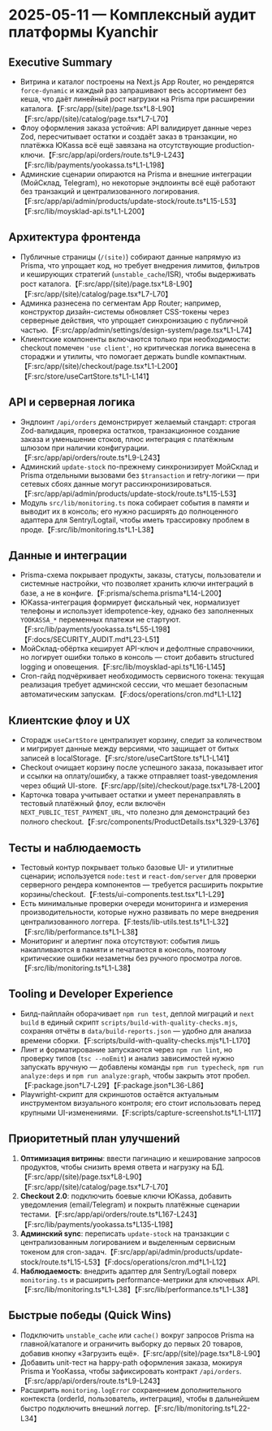 # 2025-05-11 — Комплексный аудит платформы Kyanchir

## Executive Summary
- Витрина и каталог построены на Next.js App Router, но рендерятся `force-dynamic` и каждый раз запрашивают весь ассортимент без кеша, что даёт линейный рост нагрузки на Prisma при расширении каталога.【F:src/app/(site)/page.tsx†L8-L90】【F:src/app/(site)/catalog/page.tsx†L7-L70】
- Флоу оформления заказа устойчив: API валидирует данные через Zod, пересчитывает остатки и создаёт заказ в транзакции, но платёжка ЮKassa всё ещё завязана на отсутствующие production-ключи.【F:src/app/api/orders/route.ts†L9-L243】【F:src/lib/payments/yookassa.ts†L1-L198】
- Админские сценарии опираются на Prisma и внешние интеграции (МойСклад, Telegram), но некоторые эндпоинты всё ещё работают без транзакций и централизованного логирования.【F:src/app/api/admin/products/update-stock/route.ts†L15-L53】【F:src/lib/moysklad-api.ts†L1-L200】

## Архитектура фронтенда
- Публичные страницы (`/(site)`) собирают данные напрямую из Prisma, что упрощает код, но требует внедрения лимитов, фильтров и кеширующих стратегий (`unstable_cache`/ISR), чтобы выдерживать рост каталога.【F:src/app/(site)/page.tsx†L8-L90】【F:src/app/(site)/catalog/page.tsx†L7-L70】
- Админка разнесена по сегментам App Router; например, конструктор дизайн-системы обновляет CSS-токены через серверные действия, что упрощает синхронизацию с публичной частью.【F:src/app/admin/settings/design-system/page.tsx†L1-L74】
- Клиентские компоненты включаются только при необходимости: checkout помечен `'use client'`, но критическая логика вынесена в стораджи и утилиты, что помогает держать bundle компактным.【F:src/app/(site)/checkout/page.tsx†L1-L200】【F:src/store/useCartStore.ts†L1-L141】

## API и серверная логика
- Эндпоинт `/api/orders` демонстрирует желаемый стандарт: строгая Zod-валидация, проверка остатков, транзакционное создание заказа и уменьшение стоков, плюс интеграция с платёжным шлюзом при наличии конфигурации.【F:src/app/api/orders/route.ts†L9-L243】
- Админский `update-stock` по-прежнему синхронизирует МойСклад и Prisma отдельными вызовами без `$transaction` и retry-логики — при сетевых сбоях данные могут рассинхронизироваться.【F:src/app/api/admin/products/update-stock/route.ts†L15-L53】
- Модуль `src/lib/monitoring.ts` пока собирает события в памяти и выводит их в консоль; его нужно расширять до полноценного адаптера для Sentry/Logtail, чтобы иметь трассировку проблем в проде.【F:src/lib/monitoring.ts†L1-L38】

## Данные и интеграции
- Prisma-схема покрывает продукты, заказы, статусы, пользователи и системные настройки, что позволяет хранить ключи интеграций в базе, а не в конфиге.【F:prisma/schema.prisma†L14-L200】
- ЮKassa-интеграция формирует фискальный чек, нормализует телефоны и использует idempotence-key, однако без заполненных `YOOKASSA_*` переменных платежи не стартуют.【F:src/lib/payments/yookassa.ts†L55-L198】【F:docs/SECURITY_AUDIT.md†L23-L51】
- МойСклад-обёртка кеширует API-ключ и дефолтные справочники, но логирует ошибки только в консоль — стоит добавить structured logging и оповещения.【F:src/lib/moysklad-api.ts†L16-L145】
- Cron-гайд подчёркивает необходимость сервисного токена: текущая реализация требует админской сессии, что мешает безопасным автоматическим запускам.【F:docs/operations/cron.md†L1-L12】

## Клиентские флоу и UX
- Сторадж `useCartStore` централизует корзину, следит за количеством и мигрирует данные между версиями, что защищает от битых записей в localStorage.【F:src/store/useCartStore.ts†L1-L141】
- Checkout очищает корзину после успешного заказа, показывает итог и ссылки на оплату/ошибку, а также отправляет toast-уведомления через общий UI-store.【F:src/app/(site)/checkout/page.tsx†L78-L200】
- Карточка товара учитывает остатки и умеет перенаправлять в тестовый платёжный флоу, если включён `NEXT_PUBLIC_TEST_PAYMENT_URL`, что полезно для демонстраций без полного checkout.【F:src/components/ProductDetails.tsx†L329-L376】

## Тесты и наблюдаемость
- Тестовый контур покрывает только базовые UI- и утилитные сценарии; используется `node:test` и `react-dom/server` для проверки серверного рендера компонентов — требуется расширить покрытие корзины/checkout.【F:tests/ui-components.test.tsx†L1-L29】
- Есть минимальные проверки очереди мониторинга и измерения производительности, которые нужно развивать по мере внедрения централизованного логгера.【F:tests/lib-utils.test.ts†L1-L32】【F:src/lib/performance.ts†L1-L38】
- Мониторинг и алертинг пока отсутствуют: события лишь накапливаются в памяти и печатаются в консоль, поэтому критические ошибки незаметны без ручного просмотра логов.【F:src/lib/monitoring.ts†L1-L38】

## Tooling и Developer Experience
- Билд-пайплайн оборачивает `npm run test`, деплой миграций и `next build` в единый скрипт `scripts/build-with-quality-checks.mjs`, сохраняя отчёты в `data/build-reports.json` — удобно для анализа времени сборки.【F:scripts/build-with-quality-checks.mjs†L1-L170】
- Линт и форматирование запускаются через `npm run lint`, но проверку типов (`tsc --noEmit`) и анализ зависимостей нужно запускать вручную — добавлены команды `npm run typecheck`, `npm run analyze:deps` и `npm run analyze:graph`, чтобы закрыть этот пробел.【F:package.json†L7-L29】【F:package.json†L36-L86】
- Playwright-скрипт для скриншотов остаётся актуальным инструментом визуального контроля; его стоит использовать перед крупными UI-изменениями.【F:scripts/capture-screenshot.ts†L1-L117】

## Приоритетный план улучшений
1. **Оптимизация витрины**: ввести пагинацию и кеширование запросов продуктов, чтобы снизить время ответа и нагрузку на БД.【F:src/app/(site)/page.tsx†L8-L90】【F:src/app/(site)/catalog/page.tsx†L7-L70】
2. **Checkout 2.0**: подключить боевые ключи ЮKassa, добавить уведомления (email/Telegram) и покрыть платёжные сценарии тестами.【F:src/app/api/orders/route.ts†L167-L243】【F:src/lib/payments/yookassa.ts†L135-L198】
3. **Админский sync**: переписать `update-stock` на транзакции с централизованным логированием и выделенным сервисным токеном для cron-задач.【F:src/app/api/admin/products/update-stock/route.ts†L15-L53】【F:docs/operations/cron.md†L1-L12】
4. **Наблюдаемость**: внедрить адаптер для Sentry/Logtail поверх `monitoring.ts` и расширить performance-метрики для ключевых API.【F:src/lib/monitoring.ts†L1-L38】【F:src/lib/performance.ts†L1-L38】

## Быстрые победы (Quick Wins)
- Подключить `unstable_cache` или `cache()` вокруг запросов Prisma на главной/каталоге и ограничить выборку до первых 20 товаров, добавив кнопку «Загрузить ещё».【F:src/app/(site)/page.tsx†L8-L90】
- Добавить unit-тест на happy-path оформления заказа, мокируя Prisma и YooKassa, чтобы зафиксировать контракт `/api/orders`.【F:src/app/api/orders/route.ts†L9-L243】
- Расширить `monitoring.logError` сохранением дополнительного контекста (orderId, пользователь, интеграция), чтобы в дальнейшем быстро подключить внешний логгер.【F:src/lib/monitoring.ts†L22-L34】
